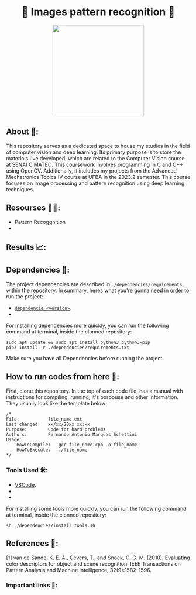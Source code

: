 <h1 align="center">🔎 Images pattern recognition 🔎</h1>

<div align="center">
	<a href="link_for_webite">
	<img height = "250em" src = "https://github.com/FernandoSchett/armazem/assets/80331486/8ac13ae3-8bc7-47e8-aedd-cf8aa98edc30" />
    </a>
</div>


## About 🤔:

This repository serves as a dedicated space to house my studies in the field of computer vision and deep learning. Its primary purpose is to store the materials I've developed, which are related to the Computer Vision course at SENAI CIMATEC. This coursework involves programming in C and C++ using OpenCV. Additionally, it includes my projects from the Advanced Mechatronics Topics IV course at UFBA in the 2023.2 semester. This course focuses on image processing and pattern recognition using deep learning techniques.

## Resourses 🧑‍🔬:

- Pattern Recoggnition
- 


## Results 📈:

## Dependencies 🚚:

The project dependencies are described in  ```./dependencies/requirements.``` within the repository. In summary, heres what you're gonna need in order to run the project:

- [```dependencie <version>```](http:link.com).
- 

For installing dependencies more quickly, you can run the following command at terminal, inside the clonned repository:

	sudo apt update && sudo apt install python3 python3-pip
    pip3 install -r ./dependencies/requirements.txt

Make sure you have all Dependencies before running the project.

## How to run codes from here 🏃:

First, clone this repository. In the top of each code file, has a manual with instructions for compiling, running, it's porpouse and other information. They usually look like the template below:

	/*
	File:           file_name.ext
	Last changed:   xx/xx/20xx xx:xx
	Purpose:        Code for hard problems         
	Authors:        Fernando Antonio Marques Schettini   
	Usage: 
		HowToCompile:   gcc file_name.cpp -o file_name
		HowToExecute:   ./file_name           
	*/ 

### Tools Used 🛠️: 

- [VSCode](http:link.com).
-
- 

For installing some tools more quickly, you can run the following command at terminal, inside the clonned repository:

    sh ./dependencies/install_tools.sh

## References 📙:
	
[1] van de Sande, K. E. A., Gevers, T., and Snoek, C. G. M. (2010). Evaluating color
descriptors for object and scene recognition. IEEE Transactions on Pattern Analysis and
Machine Intelligence, 32(9):1582–1596.
	
### Important links 🔗:

